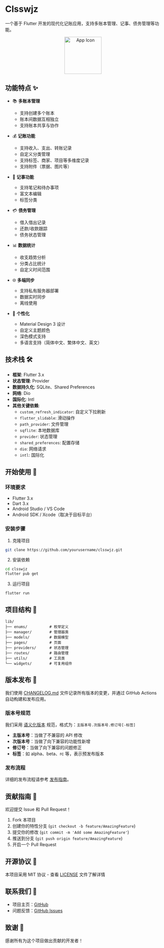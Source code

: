 # Clsswjz

一个基于 Flutter 开发的现代化记账应用，支持多账本管理、记事、债务管理等功能。

<div align="center">
  <img src="assets/images/app_icon.png" alt="App Icon" width="120"/>
</div>

## 功能特点 ✨

- 📚 **多账本管理**
  - 支持创建多个账本
  - 账本间数据互相独立
  - 支持账本共享与协作

- 💰 **记账功能**
  - 支持收入、支出、转账记录
  - 自定义分类管理
  - 支持标签、商家、项目等多维度记录
  - 支持附件（票据、图片等）

- 📝 **记事功能**
  - 支持笔记和待办事项
  - 富文本编辑
  - 标签分类

- 💳 **债务管理**
  - 借入借出记录
  - 还款/收款跟踪
  - 债务状态管理

- 📊 **数据统计**
  - 收支趋势分析
  - 分类占比统计
  - 自定义时间范围

- 🌐 **多端同步**
  - 支持私有服务器部署
  - 数据实时同步
  - 离线使用

- 🎨 **个性化**
  - Material Design 3 设计
  - 自定义主题颜色
  - 深色模式支持
  - 多语言支持（简体中文、繁体中文、英文）

## 技术栈 🛠️

- **框架**: Flutter 3.x
- **状态管理**: Provider
- **数据持久化**: SQLite、Shared Preferences
- **网络**: Dio
- **国际化**: Intl
- **其他关键依赖**:
  - `custom_refresh_indicator`: 自定义下拉刷新
  - `flutter_slidable`: 滑动操作
  - `path_provider`: 文件管理
  - `sqflite`: 本地数据库
  - `provider`: 状态管理
  - `shared_preferences`: 配置存储
  - `dio`: 网络请求
  - `intl`: 国际化

## 开始使用 🚀

### 环境要求

- Flutter 3.x
- Dart 3.x
- Android Studio / VS Code
- Android SDK / Xcode（取决于目标平台）

### 安装步骤

1. 克隆项目
```bash
git clone https://github.com/yourusername/clsswjz.git
```

2. 安装依赖
```bash
cd clsswjz
flutter pub get
```

3. 运行项目
```bash
flutter run
```

## 项目结构 📁

```
lib/
├── enums/          # 枚举定义
├── manager/        # 管理器类
├── models/         # 数据模型
├── pages/          # 页面
├── providers/      # 状态管理
├── routes/         # 路由管理
├── utils/          # 工具类
└── widgets/        # 可复用组件
```

## 版本发布 🚀

我们使用 [CHANGELOG.md](CHANGELOG.md) 文件记录所有版本的变更，并通过 GitHub Actions 自动构建和发布应用。

### 版本号规范

我们采用 [语义化版本](https://semver.org/lang/zh-CN/) 规范，格式为：`主版本号.次版本号.修订号[-标签]`

- **主版本号**：当做了不兼容的 API 修改
- **次版本号**：当做了向下兼容的功能性新增
- **修订号**：当做了向下兼容的问题修正
- **标签**：如 alpha、beta、rc 等，表示预发布版本

### 发布流程

详细的发布流程请参考 [发布指南](docs/release_guide.md)。

## 贡献指南 🤝

欢迎提交 Issue 和 Pull Request！

1. Fork 本项目
2. 创建你的特性分支 (`git checkout -b feature/AmazingFeature`)
3. 提交你的修改 (`git commit -m 'Add some AmazingFeature'`)
4. 推送到分支 (`git push origin feature/AmazingFeature`)
5. 开启一个 Pull Request

## 开源协议 📄

本项目采用 MIT 协议 - 查看 [LICENSE](LICENSE) 文件了解详情

## 联系我们 📧

- 项目主页：[GitHub](https://github.com/yourusername/clsswjz)
- 问题反馈：[GitHub Issues](https://github.com/yourusername/clsswjz/issues)

## 致谢 🙏

感谢所有为这个项目做出贡献的开发者！
